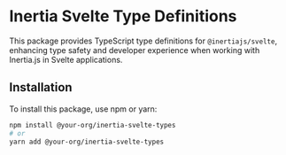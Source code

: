 # Inertia Svelte Type Definitions

This package provides TypeScript type definitions for `@inertiajs/svelte`, enhancing type safety and developer experience when working with Inertia.js in Svelte applications.

## Installation

To install this package, use npm or yarn:

```bash
npm install @your-org/inertia-svelte-types
# or
yarn add @your-org/inertia-svelte-types
